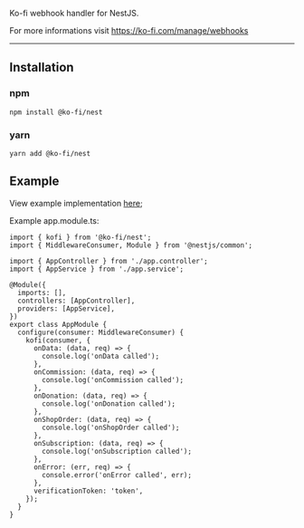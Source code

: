 Ko-fi webhook handler for NestJS.

For more informations visit https://ko-fi.com/manage/webhooks

---

## Installation

### npm

`npm install @ko-fi/nest`

### yarn

`yarn add @ko-fi/nest`

## Example

View example implementation [here](https://github.com/oneso/ko-fi-nest-example);

Example app.module.ts:

    import { kofi } from '@ko-fi/nest';
    import { MiddlewareConsumer, Module } from '@nestjs/common';

    import { AppController } from './app.controller';
    import { AppService } from './app.service';

    @Module({
      imports: [],
      controllers: [AppController],
      providers: [AppService],
    })
    export class AppModule {
      configure(consumer: MiddlewareConsumer) {
        kofi(consumer, {
          onData: (data, req) => {
            console.log('onData called');
          },
          onCommission: (data, req) => {
            console.log('onCommission called');
          },
          onDonation: (data, req) => {
            console.log('onDonation called');
          },
          onShopOrder: (data, req) => {
            console.log('onShopOrder called');
          },
          onSubscription: (data, req) => {
            console.log('onSubscription called');
          },
          onError: (err, req) => {
            console.error('onError called', err);
          },
          verificationToken: 'token',
        });
      }
    }
